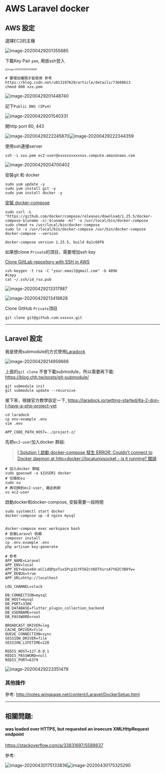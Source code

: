# AWS Laravel docker

## AWS 設定

選擇EC2的主機

![image-20200429201355685](./media/image-20200429201355685.png)

下載Key Pair `pem`, 用放ssh登入

<img src="./media/image-20200429201426680.png" alt="image-20200429201426680" style="zoom:50%;" />

```shell
# 要增加權限才能使用 參考 https://blog.csdn.net/u013197629/article/details/73608613
chmod 600 xxx.pem
```

![image-20200429201448740](./media/image-20200429201448740.png)

記下`Public DNS (IPv4)`

![image-20200429201540331](./media/image-20200429201540331.png)

開http port 80, 443

![image-20200429222245870](./media/image-20200429222245870.png)![image-20200429222344359](./media/image-20200429222344359.png)

使用ssh連接server

```
ssh -i xxx.pem ec2-user@xxxxxxxxxxxxx.compute.amazonaws.com
```

![image-20200429204700402](./media/image-20200429204700402.png)



安裝git 和 docker 

```shell
sudo yum update -y
sudo yum install git -y
sudo yum install docker -y
```

[安裝 docker-compose](https://docs.docker.com/compose/install/)

```shell 
sudo curl -L "https://github.com/docker/compose/releases/download/1.25.5/docker-compose-$(uname -s)-$(uname -m)" -o /usr/local/bin/docker-compose
sudo chmod +x /usr/local/bin/docker-compose
sudo ln -s /usr/local/bin/docker-compose /usr/bin/docker-compose
docker-compose --version

docker-compose version 1.25.5, build 8a1c60f6
```

如果想clone `Private`的頂目，需要增加ssh key

[Clone GiltLab repository with SSH in AWS](https://medium.com/modulr/clone-giltlab-repository-with-ssh-in-aws-4d2be998bebb)

```shell
ssh-keygen -t rsa -C "your.email@gmail.com" -b 4096
#copy
cat ~/.ssh/id_rsa.pub
```

![image-20200429213317987](./media/image-20200429213317987.png)

![image-20200429213418828](./media/image-20200429213418828.png)

Clone GitHub `Private`頂目

```shell
git clone git@github.com:xxxxxx.git
```

---

## Laravel 設定

我是使用submodule的方式使用[Laradock](https://laradock.io/getting-started/#a-1-already-have-a-php-project)

![image-20200429214959666](./media/image-20200429214959666.png)

上面的`git clone` 不會下載submodule，所以需要再下載: https://blog.chh.tw/posts/git-submodule/

```shell
git submodule init
git submodule update --recursive
```

接下來，根據官方教學設定一下, https://laradock.io/getting-started/#a-2-don-t-have-a-php-project-yet

```shell
cd laradock
cp env-example .env
vim .env

APP_CODE_PATH_HOST=../project-z/
```

先把`ec2-user`加入docker 群組: 

>  [[ Solution ] 啟動 docker-compose 發生 ERROR: Couldn’t connect to Docker daemon at http+docker://localunixsocket - is it running? 錯誤](https://oranwind.org/-solution-qi-dong-docker-compose-fa-sheng-error-couldnt-connect-to-docker-daemon-at-httpdockerlocalunixsocket-is-it-running-cuo-wu/)

```shell
# 加入docker 群組
sudo gpasswd -a ${USER} docker
# 切換到su
sudo su
# 再切換到ec2-user, 藉此刷新
su ec2-user
```

啟動docker和docker-compose, 安裝需要一段時間

```shell
sudo systemctl start docker
docker-compose up -d nginx mysql


docker-compose exec workspace bash
# 安裝Laravel 依賴
composer install
cp .env.example .env
php artisan key:generate
```

```
# 參考
APP_NAME=Laravel
APP_ENV=local
APP_KEY=base64:eCCidQPpxTux5Pcp3iYF56ZcV6DTXursA7Y6ZCYB9fw=
APP_DEBUG=true
APP_URL=http://localhost

LOG_CHANNEL=stack

DB_CONNECTION=mysql
DB_HOST=mysql
DB_PORT=3306
DB_DATABASE=flutter_plugin_collection_backend
DB_USERNAME=root
DB_PASSWORD=root

BROADCAST_DRIVER=log
CACHE_DRIVER=file
QUEUE_CONNECTION=sync
SESSION_DRIVER=file
SESSION_LIFETIME=120

REDIS_HOST=127.0.0.1
REDIS_PASSWORD=null
REDIS_PORT=6379
```



![image-20200429223351479](./media/image-20200429223351479.png)

### 其他操作 

參考: http://notes.wingpage.net/content/Laravel/DockerSetup.html

---

## 相關問題:

#### was loaded over HTTPS, but requested an insecure XMLHttpRequest endpoint

https://stackoverflow.com/a/33831697/5588637

參考: 

![image-20200430175133836](./media/image-20200430175133836.png)![image-20200430175325290](./media/image-20200430175325290.png)